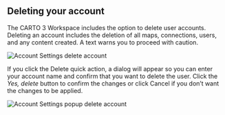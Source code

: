 ## Deleting your account

The CARTO 3 Workspace includes the option to delete user accounts. Deleting an account includes the deletion of all maps, connections, users, and any content created. A text warns you to proceed with caution. 

![Account Settings delete account](/img/cloud-native-workspace/account-settings/account_settings_delete_account.png)


If you click the Delete quick action, a dialog will appear so you can enter your account name and confirm that you want to delete the user. Click the *Yes, delete* button to confirm the changes or click Cancel if you don’t want the changes to be applied.

![Account Settings popup delete account](/img/cloud-native-workspace/account-settings/account_settings_popup_delete_account.png)

